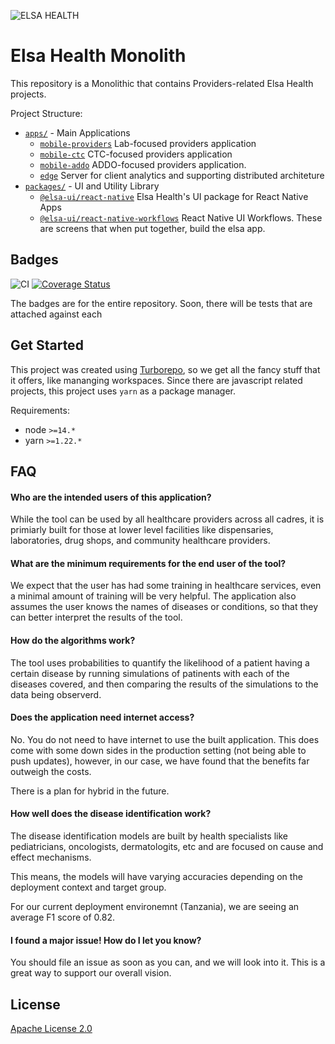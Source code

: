 ![ELSA HEALTH](https://www.elsa.health/elsa-logo.png)

# Elsa Health Monolith

This repository is a Monolithic that contains Providers-related Elsa Health projects.

Project Structure:

-   [`apps/`](apps/) - Main Applications
    -   [`mobile-providers`](apps/mobile-providers/) Lab-focused providers application
    -   [`mobile-ctc`](apps/mobile-ctc/) CTC-focused providers application
    -   [`mobile-addo`](apps/mobile-addo/) ADDO-focused providers application.
    -   [`edge`](apps/edge/) Server for client analytics and supporting distributed architeture
-   [`packages/`](packages/) - UI and Utility Library
    -   [`@elsa-ui/react-native`](packages/elsa-ui-react-native/) Elsa Health's UI package for React Native Apps
    -   [`@elsa-ui/react-native-workflows`](packages/elsa-ui-workflows/) React Native UI Workflows. These are screens that when put together, build the elsa app.

## Badges

![CI](https://github.com/Elsa-Health/mammoth/actions/workflows/test.yml/badge.svg)
[![Coverage Status](https://coveralls.io/repos/github/Elsa-Health/mammoth/badge.svg?branch=main)](https://coveralls.io/github/Elsa-Health/mammoth?branch=main)

The badges are for the entire repository. Soon, there will be tests that are attached against each

## Get Started

This project was created using [Turborepo](https://turborepo.org/), so we get all the fancy stuff that it offers, like mananging workspaces. Since there are javascript related projects, this project uses `yarn` as a package manager.

Requirements:

-   node `>=14.*`
-   yarn `>=1.22.*`

## FAQ

#### Who are the intended users of this application?

While the tool can be used by all healthcare providers across all cadres,
it is primiarly built for those at lower level facilities like dispensaries,
laboratories, drug shops, and community healthcare providers.

#### What are the minimum requirements for the end user of the tool?

We expect that the user has had some training in healthcare services, even a
minimal amount of training will be very helpful. The application also assumes
the user knows the names of diseases or conditions, so that they can better
interpret the results of the tool.

#### How do the algorithms work?

The tool uses probabilities to quantify the likelihood of a patient having a
certain disease by running simulations of patinents with each of the diseases
covered, and then comparing the results of the simulations to the data being
observerd.

#### Does the application need internet access?

No. You do not need to have internet to use the built application.
This does come with some down sides in the production setting (not being able
to push updates), however, in our case, we have found that the benefits far
outweigh the costs.

There is a plan for hybrid in the future.

#### How well does the disease identification work?

The disease identification models are built by health specialists like pediatricians,
oncologists, dermatologits, etc and are focused on cause and effect mechanisms.

This means, the models will have varying accuracies depending on the deployment
context and target group.

For our current deployment environemnt (Tanzania),
we are seeing an average F1 score of 0.82.

#### I found a major issue! How do I let you know?

You should file an issue as soon as you can, and we will look into it.
This is a great way to support our overall vision.

## License

[Apache License 2.0](https://choosealicense.com/licenses/apache-2.0/)

